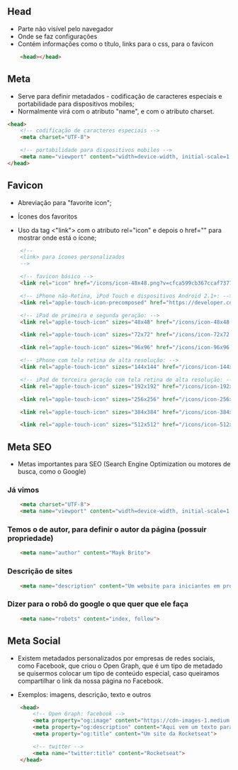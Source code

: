 ## Head

* Parte não visível pelo navegador
* Onde se faz configurações
* Contém informações como o título, links para o css, para o favicon

```html
    <head></head>
```

## Meta

* Serve para definir metadados - codificação de caracteres especiais e portabilidade para dispositivos mobiles;
* Normalmente virá com o atributo "name", e com o atributo charset.

```html
<head>
    <!-- codificação de caracteres especiais -->
    <meta charset="UTF-8">

    <!-- portabilidade para dispositivos mobiles -->
    <meta name="viewport" content="width=device-width, initial-scale=1.0">
</head>
```

## Favicon

* Abreviação para "favorite icon";
* Ícones dos favoritos

* Uso da tag <"link"> com o atributo rel="icon" e depois o href="" para mostrar onde está o ícone;

```html
    <!--
    <link> para ícones personalizados
    -->

    <!-- favicon básico -->
    <link rel="icon" href="/icons/icon-48x48.png?v=cfca599cb367ccaf7377d56ddc7542f5"/>

    <!-- iPhone não-Retina, iPod Touch e dispositivos Android 2.1+: -->
    <link rel="apple-touch-icon-precomposed" href="https://developer.cdn.mozilla.net/static/img/favicon57.a2490b9a2d76.png">

    <!-- iPad de primeira e segunda geração: -->
    <link rel="apple-touch-icon" sizes="48x48" href="/icons/icon-48x48.png?v=cfca599cb367ccaf7377d56ddc7542f5"/>

    <link rel="apple-touch-icon" sizes="72x72" href="/icons/icon-72x72.png?v=cfca599cb367ccaf7377d56ddc7542f5"/>

    <link rel="apple-touch-icon" sizes="96x96" href="/icons/icon-96x96.png?v=cfca599cb367ccaf7377d56ddc7542f5"/>

    <!-- iPhone com tela retina de alta resolução: -->
    <link rel="apple-touch-icon" sizes="144x144" href="/icons/icon-144x144.png?v=cfca599cb367ccaf7377d56ddc7542f5"/>

    <!-- iPad de terceira geração com tela retina de alta resolução: -->
    <link rel="apple-touch-icon" sizes="192x192" href="/icons/icon-192x192.png?v=cfca599cb367ccaf7377d56ddc7542f5"/>

    <link rel="apple-touch-icon" sizes="256x256" href="/icons/icon-256x256.png?v=cfca599cb367ccaf7377d56ddc7542f5"/>

    <link rel="apple-touch-icon" sizes="384x384" href="/icons/icon-384x384.png?v=cfca599cb367ccaf7377d56ddc7542f5"/>

    <link rel="apple-touch-icon" sizes="512x512" href="/icons/icon-512x512.png?v=cfca599cb367ccaf7377d56ddc7542f5"/>
```

## Meta SEO

* Metas importantes para SEO (Search Engine Optimization ou motores de busca, como o Google)

### Já vimos

```html
    <meta charset="UTF-8">
    <meta name="viewport" content="width=device-width, initial-scale=1.0">
``` 

### Temos o de autor, para definir o autor da página (possuir propriedade)

```html
    <meta name="author" content="Mayk Brito">
```

### Descrição de sites

```html
    <meta name="description" content="Um website para iniciantes em programação">
```

### Dizer para o robô do google o que quer que ele faça

```html
    <meta name="robots" content="index, follow">        
```


## Meta Social

* Existem metadados personalizados por empresas de redes sociais, como Facebook, que criou o Open Graph, que é um tipo de metadado se quisermos colocar um tipo de conteúdo especial, caso queiramos compartilhar o link da nossa página no Facebook.

* Exemplos: imagens, descrição, texto e outros

```html
    <head>
        <!-- Open Graph: facebook -->
        <meta property="og:image" content="https://cdn-images-1.medium.com/max/92/1*TkXVfLTwsHdwpUEjGzdi9w@2x.jpeg">
        <meta property="og:description" content="Aqui vem um texto para ser mostrado ao compartilhar no facebook">
        <meta property="og:title" content="Um site da Rocketseat">

        <!-- twitter -->
        <meta name="twitter:title" content="Rocketseat">
    </head>
```